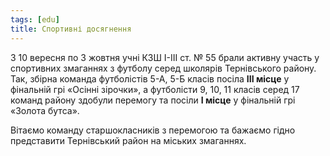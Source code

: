 ```yaml
---
tags: [edu]
title: Спортивні досягнення
---
```


З 10 вересня по 3 жовтня учні КЗШ І-ІІІ ст. № 55 брали активну участь у спортивних змаганнях з футболу серед школярів Тернівського району. Так, збірна команда футболістів 5-А, 5-Б класів посіла **ІІІ місце** у фінальній грі «Осінні зірочки», а футболісти 9, 10, 11 класів серед 17 команд району здобули перемогу та посіли **І місце** у фінальній грі «Золота бутса».

Вітаємо команду старшокласників з перемогою та бажаємо гідно представити Тернівський район на міських змаганнях.

<slideshow id="72157674788783336"></slideshow>
